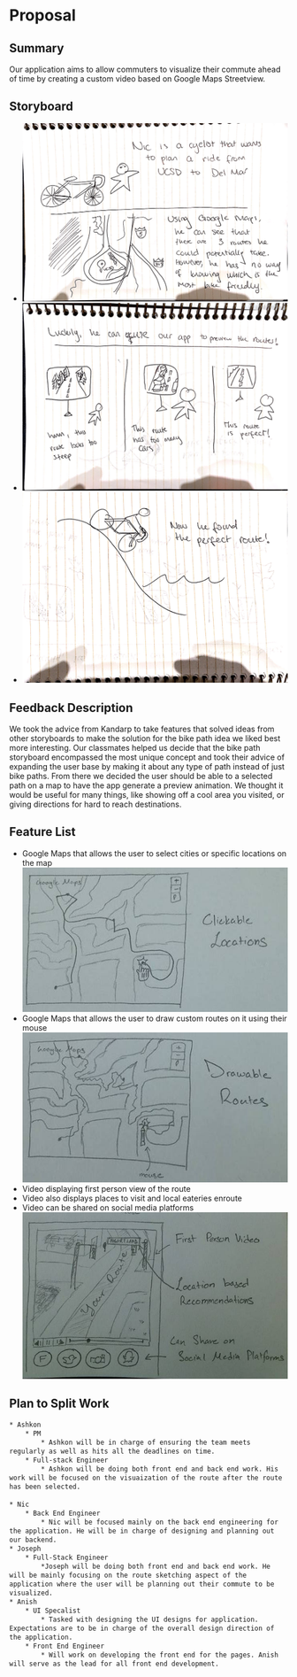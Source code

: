 # Proposal
## Summary
Our application aims to allow commuters to visualize their commute ahead of time by creating a custom video based on Google Maps Streetview.
## Storyboard
* ![](/storyboardpics/prop-1.jpg)
* ![](/storyboardpics/prop-2.jpg)
* ![](/storyboardpics/prop-3.jpg)
## Feedback Description
We took the advice from Kandarp to take features that solved ideas from other storyboards to make the solution for the bike path idea we liked best more interesting. Our classmates helped us decide that the bike path storyboard encompassed the most unique concept and took their advice of expanding the user base by making it about any type of path instead of just bike paths. From there we decided the user should be able to a selected path on a map to have the app generate a preview animation. We thought it would be useful for many things, like showing off a cool area you visited, or giving directions for hard to reach destinations.

## Feature List
* Google Maps that allows the user to select cities or specific locations on the map
![](/storyboardpics/proposal-1.jpg)
* Google Maps that allows the user to draw custom routes on it using their mouse
![](/storyboardpics/proposal-2.jpg)
* Video displaying first person view of the route
* Video also displays places to visit and local eateries enroute
* Video can be shared on social media platforms
![](/storyboardpics/proposal-3.jpg)

## Plan to Split Work
	* Ashkon 
		* PM
			* Ashkon will be in charge of ensuring the team meets regularly as well as hits all the deadlines on time. 
		* Full-stack Engineer
			* Ashkon will be doing both front end and back end work. His work will be focused on the visuaization of the route after the route has been selected. 

	* Nic 
		* Back End Engineer
			* Nic will be focused mainly on the back end engineering for the application. He will be in charge of designing and planning out our backend. 
	* Joseph
		* Full-Stack Engineer
			*Joseph will be doing both front end and back end work. He will be mainly focusing on the route sketching aspect of the application where the user will be planning out their commute to be visualized. 
	* Anish
		* UI Specalist
			* Tasked with designing the UI designs for application. Expectations are to be in charge of the overall design direction of the application.
		* Front End Engineer
			* Will work on developing the front end for the pages. Anish will serve as the lead for all front end development.
